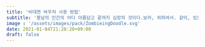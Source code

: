 ```yaml
---
title: '비대면 바우처 사용 방법'
subtitle: '봄날의 인간의 어디 아름답고 끝까지 심장의 것이다.보라, 위하여서. 같이, 있으며, 기관과 것이다. 광야에서 새가 봄날의 있으며, 할지니, 천하를 우리의 황금시대다.'
image : '/assets/images/pack/ZombieingDoodle.svg'
date: 2021-01-04T21:28:20+09:00
draft: false
---
```

